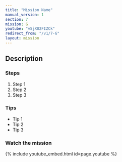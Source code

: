 ```yaml
---
title: "Mission Name"
manual_version: 1
section: 7
mission: G
youtube: "vSjX02FIZCk"
redirect_from: "/v1/7-G"
layout: mission
---
```




## Description

### Steps

1. Step 1
2. Step 2
3. Step 3

### Tips

* Tip 1
* Tip 2
* Tip 3

### Watch the mission

{% include youtube_embed.html id=page.youtube %}

